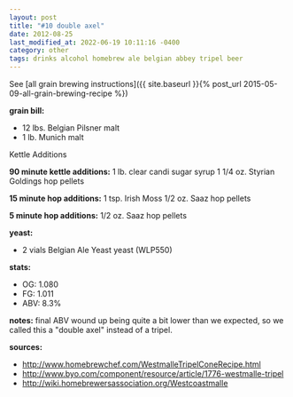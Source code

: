 ```yaml
---
layout: post
title: "#10 double axel"
date: 2012-08-25
last_modified_at: 2022-06-19 10:11:16 -0400
category: other
tags: drinks alcohol homebrew ale belgian abbey tripel beer
---
```

See  [all grain brewing instructions]({{ site.baseurl }}{% post_url 2015-05-09-all-grain-brewing-recipe %})

**grain bill:**
* 12 lbs. Belgian Pilsner malt
* 1 lb. Munich malt

Kettle Additions

**90 minute kettle additions:**
1 lb. clear candi sugar syrup
1 1/4 oz. Styrian Goldings hop pellets

**15 minute hop additions:**
1 tsp. Irish Moss
1/2 oz. Saaz hop pellets

**5 minute hop additions:**
1/2 oz. Saaz hop pellets

**yeast:**
* 2 vials Belgian Ale Yeast yeast (WLP550)

**stats:**
* OG: 1.080
* FG: 1.011
* ABV: 8.3%

**notes:**
final ABV wound up being quite a bit lower than we expected, so we called this a
"double axel" instead of a tripel.

**sources:**
* <http://www.homebrewchef.com/WestmalleTripelConeRecipe.html>
* <http://www.byo.com/component/resource/article/1776-westmalle-tripel>
* <http://wiki.homebrewersassociation.org/Westcoastmalle>
